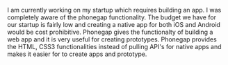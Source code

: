 I am currently working on my startup which requires building an app. I was completely aware of the phonegap functionality. The budget we have for our startup is fairly low and creating a native app for both iOS and Android would be cost prohibitive. Phonegap gives the functionalty of building a web app and it is very useful for creating prototypes. Phonegap provides the HTML, CSS3 functionalities instead of pulling API's for native apps and makes it easier for to create apps and prototype.
